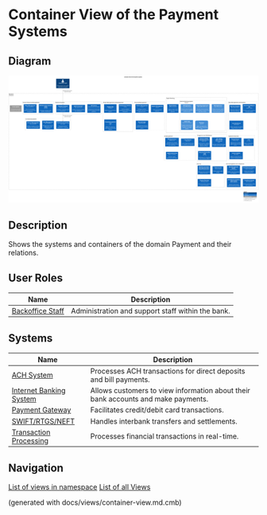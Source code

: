 # Container View of the Payment Systems

## Diagram
![Container View of the Payment Systems](../../mybank/payment/container-view.png)

## Description
Shows the systems and containers of the domain Payment and their relations.

## User Roles
| Name | Description |
|---|---|
| [Backoffice Staff](../../mybank/core-banking/backoffice-staff.md) | Administration and support staff within the bank. |
## Systems
| Name | Description |
|---|---|
| [ACH System](../../mybank/payment/ach-system.md) | Processes ACH transactions for direct deposits and bill payments. |
| [Internet Banking System](../../mybank/digital-banking/internet-banking-system/internet-banking-system.md) | Allows customers to view information about their bank accounts and make payments. |
| [Payment Gateway](../../mybank/payment/payment-gateway-system.md) | Facilitates credit/debit card transactions. |
| [SWIFT/RTGS/NEFT](../../mybank/payment/swift-rtgs-neft-system.md) | Handles interbank transfers and settlements. |
| [Transaction Processing](../../mybank/core-banking/transaction-processing-system.md) | Processes financial transactions in real-time. |


## Navigation
[List of views in namespace](./views-in-namespace.md)
[List of all Views](../../views.md)

(generated with docs/views/container-view.md.cmb)
